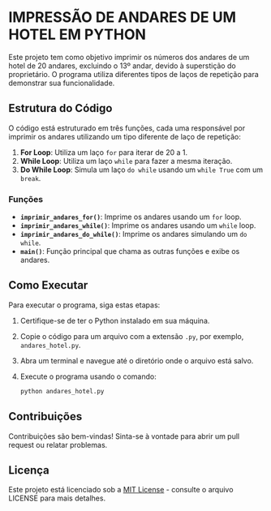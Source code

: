 # IMPRESSÃO DE ANDARES DE UM HOTEL EM PYTHON

Este projeto tem como objetivo imprimir os números dos andares de um hotel de 20 andares, excluindo o 13º andar, devido à superstição do proprietário. O programa utiliza diferentes tipos de laços de repetição para demonstrar sua funcionalidade.

## Estrutura do Código

O código está estruturado em três funções, cada uma responsável por imprimir os andares utilizando um tipo diferente de laço de repetição:

1. **For Loop**: Utiliza um laço `for` para iterar de 20 a 1.
2. **While Loop**: Utiliza um laço `while` para fazer a mesma iteração.
3. **Do While Loop**: Simula um laço `do while` usando um `while True` com um `break`.

### Funções

- **`imprimir_andares_for()`**: Imprime os andares usando um `for` loop.
- **`imprimir_andares_while()`**: Imprime os andares usando um `while` loop.
- **`imprimir_andares_do_while()`**: Imprime os andares simulando um `do while`.
- **`main()`**: Função principal que chama as outras funções e exibe os andares.

## Como Executar

Para executar o programa, siga estas etapas:

1. Certifique-se de ter o Python instalado em sua máquina.
2. Copie o código para um arquivo com a extensão `.py`, por exemplo, `andares_hotel.py`.
3. Abra um terminal e navegue até o diretório onde o arquivo está salvo.
4. Execute o programa usando o comando:

   ```bash
   python andares_hotel.py
   ```

## Contribuições
Contribuições são bem-vindas! Sinta-se à vontade para abrir um pull request ou relatar problemas.

## Licença
Este projeto está licenciado sob a [MIT License](LICENSE) - consulte o arquivo LICENSE para mais detalhes.
